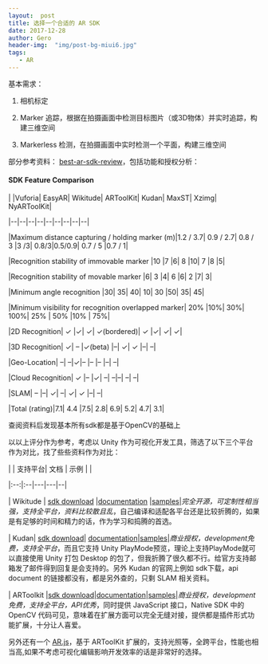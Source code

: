 ```yaml
---
layout:  post
title: 选择一个合适的 AR SDK
date: 2017-12-28
author: Gero
header-img:  "img/post-bg-miui6.jpg"
tags:
   - AR
---
```


基本需求：

1. 相机标定

2. Marker 追踪，根据在拍摄画面中检测目标图片（或3D物体）并实时追踪，构建三维空间

3. Markerless 检测，在拍摄画面中实时检测一个平面，构建三维空间

部分参考资料： [best-ar-sdk-review](https://thinkmobiles.com/blog/best-ar-sdk-review/)，包括功能和授权分析：

####  SDK Feature Comparison  ##

  |  |Vuforia| EasyAR| Wikitude|   ARToolKit|  Kudan|  MaxST|  Xzimg|  NyARToolKit|

  |--|--|--|--|--|--|--|--|--|

  |Maximum distance capturing / holding marker (m)|1.2 / 3.7|   0.9 / 2.7|  0.8 / 3 |3 /3|  0.8/3|0.5/0.9|  0.7 / 5 |0.7 / 1|

  |Recognition stability of immovable marker    |10 |7  |6| 8   |10|    7   |8  |5|

  |Recognition stability of movable marker  |6| 3   |4| 6   |6| 2   |7| 3|

  |Minimum angle recognition    |30|    35| 40| 10| 30  |50|    35| 45|

  |Minimum visibility for recognition overlapped marker|    20% |10%|   30%|    100%|   25% |  50%  |10%    | 75%|

  |2D Recognition|  ✓   |✓| ✓|  ✓(bordered)|    ✓   |✓| ✓|  ✓|

  |3D Recognition|  ✓|  –   |✓(beta)    |–| ✓|  ✓   |–| –|

  |Geo-Location|    –|  –|✓|–   |–  |–  |–| –|

  |Cloud Recognition|   ✓   |–  |✓| –|  –|–|    –|  –|

  |SLAM|    –   |–| ✓|  –|  ✓|  ✓   |–| –|

  |Total (rating)|7.1|  4.4 |7.5|   2.8|    6.9|    5.2|    4.7|    3.1|

查阅资料后发现基本所有sdk都是基于OpenCV的基础上

以以上评分作为参考，考虑以 Unity 作为可视化开发工具，筛选了以下三个平台作为对比，找了些些资料作为对比：

  |  | 支持平台| 文档 | 示例 | |

  |:--:|:--|---|---|--|

  | Wikitude | [sdk download][1] |[documentation][3] |[samples][1]|*完全开源，可定制性相当强，支持全平台，资料比较散且乱*，自己编译和适配各平台还是比较折腾的，如果是有足够的时间和精力的话，作为学习和捣腾的首选。

  | Kudan| [sdk download][2]| [documentation][4]|[samples][7]|*商业授权，development免费，支持全平台*，而且它支持 Unity PlayMode预览，理论上支持PlayMode就可以直接使用 Unity 打包 Desktop 的包了，但我折腾了很久都不行。给官方支持邮箱发了邮件得到回复是会支持的。另外 Kudan 的官网上例如 sdk下载，api document 的链接都没有，都是另外查的，只剩 SLAM 相关资料。

  | ARToolkit |[sdk download][6]|[documentation][5]|[samples][8]|*商业授权，development免费，支持全平台，API优秀*，同时提供 JavaScript 接口，Native SDK 中的 OpenCV 代码可见，意味着在扩展方面可以完全无缝对接，提供都是插件形式功能扩展，十分让人喜爱。

另外还有一个 [AR.js](https://github.com/jeromeetienne/AR.js)，基于 ARToolKit 扩展的，支持光照等，全跨平台，性能也相当高,如果不考虑可视化编辑影响开发效率的话是非常好的选择。

[1]:https://www.wikitude.com/download/

[2]:https://www.kudan.eu/download-kudan-ar-sdk/

[3]:https://www.wikitude.com/external/doc/documentation/

[4]:https://kudan.readme.io/docs/getting-started

[5]:https://archive.artoolkit.org/documentation/

[6]:https://archive.artoolkit.org/download-artoolkit-sdk

[7]:https://github.com/kudan-eu

[8]:https://github.com/artoolkit/artoolkit5